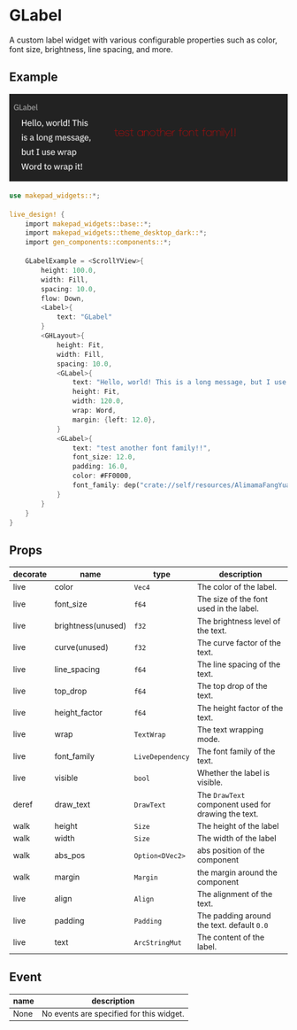 # GLabel

A custom label widget with various configurable properties such as color, font size, brightness, line spacing, and more.

## Example
![](../../../static/gen/components/label.png)

```rust
use makepad_widgets::*;

live_design! {
    import makepad_widgets::base::*;
    import makepad_widgets::theme_desktop_dark::*; 
    import gen_components::components::*;

    GLabelExample = <ScrollYView>{
        height: 100.0,
        width: Fill,
        spacing: 10.0,
        flow: Down,
        <Label>{
            text: "GLabel"
        }
        <GHLayout>{
            height: Fit,
            width: Fill,
            spacing: 10.0,
            <GLabel>{
                text: "Hello, world! This is a long message, but I use wrap Word to wrap it!",
                height: Fit,
                width: 120.0,
                wrap: Word,
                margin: {left: 12.0},
            }
            <GLabel>{
                text: "test another font family!!",
                font_size: 12.0,
                padding: 16.0,
                color: #FF0000,
                font_family: dep("crate://self/resources/AlimamaFangYuanTiVF-Thin.ttf"),
            }
        }
    }
}
```

## Props

|decorate|name|type|description|
|--|--|--|--|
|live|color|`Vec4`|The color of the label.|
|live|font_size|`f64`|The size of the font used in the label.|
|live|brightness(unused)|`f32`|The brightness level of the text.|
|live|curve(unused)|`f32`|The curve factor of the text.|
|live|line_spacing|`f64`|The line spacing of the text.|
|live|top_drop|`f64`|The top drop of the text.|
|live|height_factor|`f64`|The height factor of the text.|
|live|wrap|`TextWrap`|The text wrapping mode.|
|live|font_family|`LiveDependency`|The font family of the text.|
|live|visible|`bool`|Whether the label is visible.|
|deref|draw_text|`DrawText`|The `DrawText` component used for drawing the text.|
|walk|height|`Size`|The height of the label|
|walk|width|`Size`|The width of the label|
|walk|abs_pos|`Option<DVec2>`|abs position of the component|
|walk|margin|`Margin`|the margin around the component|
|live|align|`Align`|The alignment of the text.|
|live|padding|`Padding`|The padding around the text. default `0.0`|
|live|text|`ArcStringMut`|The content of the label.|

## Event

|name|description|
|--|--|
|None|No events are specified for this widget.